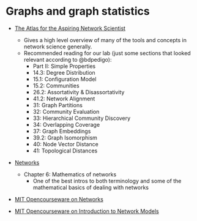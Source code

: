 # Graphs and graph statistics 

- [The Atlas for the Aspiring Network Scientist](https://arxiv.org/abs/2101.00863)
  - Gives a high level overview of many of the tools and concepts in network science generally.
  - Recommended reading for our lab (just some sections that looked relevant according to @bdpedigo): 
    - Part II: Simple Properties
    - 14.3: Degree Distribution
    - 15.1: Configuration Model
    - 15.2: Communities
    - 26.2: Assortativity & Disassortativity
    - 41.2: Network Alignment
    - 31: Graph Partitions
    - 32: Community Evaluation
    - 33: Hierarchical Community Discovery
    - 34: Overlapping Coverage
    - 37: Graph Embeddings
    - 39.2: Graph Isomorphism
    - 40: Node Vector Distance
    - 41: Topological Distances
    
- [Networks](https://global.oup.com/academic/product/networks-9780198805090?cc=us&lang=en&)
  - Chapter 6: Mathematics of networks
     - One of the best intros to both terminology and some of the mathematical basics of dealing with networks
- [MIT Opencourseware on Networks](https://ocw.mit.edu/courses/economics/14-15j-networks-spring-2018/lecture-and-recitation-notes/)
- [MIT Opencourseware on Introduction to Network Models](https://ocw.mit.edu/courses/civil-and-environmental-engineering/1-022-introduction-to-network-models-fall-2018/)
